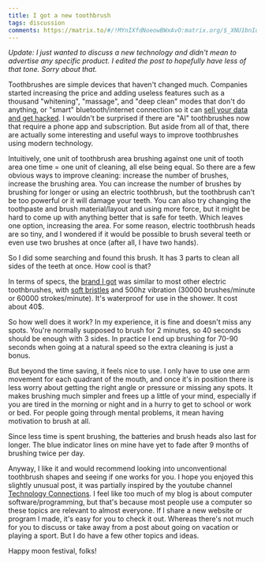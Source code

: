 ```yaml
---
title: I got a new toothbrush
tags: discussion
comments: https://matrix.to/#/!MYnIXfdNoeowBWxAvO:matrix.org/$_XNU1bnIq6H74w_S79y-Al51H5h2mb8OajaTXnFNBZk?via=matrix.org
---
```


*Update: I just wanted to discuss a new technology and didn't mean to advertise any specific product. I edited the post to hopefully have less of that tone. Sorry about that.*

Toothbrushes are simple devices that haven't changed much. Companies started increasing the price and adding useless features such as a thousand "whitening", "massage", and "deep clean" modes that don't do anything, or "smart" bluetooth/internet connection so it can [sell your data and get hacked](https://piped.stellar.afs.ovh/watch?v=L6vLvpsrAqs). I wouldn't be surprised if there are "AI" toothbrushes now that require a phone app and subscription. But aside from all of that, there are actually some interesting and useful ways to improve toothbrushes using modern technology.

Intuitively, one unit of toothbrush area brushing against one unit of tooth area one time = one unit of cleaning, all else being equal. So there are a few obvious ways to improve cleaning: increase the number of brushes, increase the brushing area. You can increase the number of brushes by brushing for longer or using an electric toothbrush, but the toothbrush can't be too powerful or it will damage your teeth. You can also try changing the toothpaste and brush material/layout and using more force, but it might be hard to come up with anything better that is safe for teeth. Which leaves one option, increasing the area. For some reason, electric toothbrush heads are so tiny, and I wondered if it would be possible to brush several teeth or even use two brushes at once (after all, I have two hands).

So I did some searching and found this brush. It has 3 parts to clean all sides of the teeth at once. How cool is that?

In terms of specs, the [brand I got](https://www.amazon.com/Triple-Bristle-Sonic-Blue-Brush/dp/B09PQP4DSX) was similar to most other electric toothbrushes, with [soft bristles](https://www.ada.org/resources/ada-library/oral-health-topics/toothbrushes/) and 500hz vibration (30000 brushes/minute or 60000 strokes/minute). It's waterproof for use in the shower. It cost about 40$.

So how well does it work? In my experience, it is fine and doesn't miss any spots. You're normally supposed to brush for 2 minutes, so 40 seconds should be enough with 3 sides. In practice I end up brushing for 70-90 seconds when going at a natural speed so the extra cleaning is just a bonus.

But beyond the time saving, it feels nice to use. I only have to use one arm movement for each quadrant of the mouth, and once it's in position there is less worry about getting the right angle or pressure or missing any spots. It makes brushing much simpler and frees up a little of your mind, especially if you are tired in the morning or night and in a hurry to get to school or work or bed. For people going through mental problems, it mean having motivation to brush at all.

Since less time is spent brushing, the batteries and brush heads also last for longer. The blue indicator lines on mine have yet to fade after 9 months of brushing twice per day.

Anyway, I like it and would recommend looking into unconventional toothbrush shapes and seeing if one works for you. I hope you enjoyed this slightly unusual post, it was partially inspired by the youtube channel [Technology Connections](https://www.youtube.com/channel/UCy0tKL1T7wFoYcxCe0xjN6Q). I feel like too much of my blog is about computer software/programming, but that's because most people use a computer so these topics are relevant to almost everyone. If I share a new website or program I made, it's easy for you to check it out. Whereas there's not much for you to discuss or take away from a post about going on vacation or playing a sport. But I do have a few other topics and ideas.

Happy moon festival, folks!